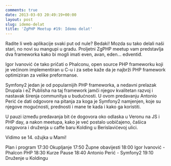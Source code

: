 ```yaml
---
comments: true
date: 2013-03-03 20:49:19+00:00
layout: post
slug: idemo-delat
title: 'ZgPHP Meetup #19: Idemo delat'
---
```


Radite li web aplikacije svaki put od nule? Bedaki! Mozda su tako delali naši stari, no novi su mangupi u gradu. Proljetni ZgPHP meetup vam predstavlja dva frameworka kako bi mogli imati even, avan, eden... edventiđ.

Igor Ivanović će tako pričati o Phalconu, open source PHP frameworku koji je većinom implementiran u C-u i za sebe kaže da je najbrži PHP framework optimiziran za velike preformanse.

Symfony2 jedan je od popularnijih PHP frameworka, a nedavni prelazak Drupala i eZ Publisha na taj framework jamči njegov kvalitetan razvoj i nastavak širenja communitya u budućnosti. U ovom predavanju Antonio Perić će dati odgovore na pitanja za koga je Symfony2 namjenjen, koje su njegove mogućnosti, prednosti i mane te kada i kako ga koristiti.

U pauzi između predavanja bit će dogovora oko odlaska u Veronu na JS i PHP day, a nakon meetupa, kako je već postalo uobičajeno, čašica razgovora i druženja u caffe baru Kolding u Berislavićevoj ulici.

Vidimo se 14. ožujka u Mami!

Plan i program
17:30 Okupljanje
17:50 Župne obavijesti
18:00 Igor Ivanović - Phalcon PHP
18:30 Kurze Pause
18:40 Antonio Perić - Symfony2
19:10 Druženje u Koldingu
